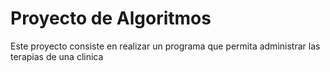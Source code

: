 # Proyecto de Algoritmos 
Este proyecto consiste en realizar un programa que permita administrar las terapias de una clinica